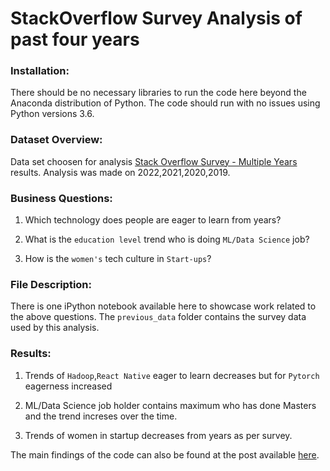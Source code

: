 # StackOverflow Survey Analysis of past four years

### Installation:

There should be no necessary libraries to run the code here beyond the Anaconda distribution of Python. The code should run with no issues using Python versions 3.6.



### Dataset Overview:
 Data set choosen for analysis [Stack Overflow Survey - Multiple Years](https://insights.stackoverflow.com/survey) results.
 Analysis was made on 2022,2021,2020,2019.



### Business Questions:

1. Which technology does people are eager to learn from years?

2. What is the `education level` trend who is doing `ML/Data Science` job?

3. How is the `women's` tech culture in `Start-ups`?


### File Description:
 
There is one iPython notebook available here to showcase work related to the above questions. The `previous_data` folder contains the survey data used by this analysis. 

### Results:

1. Trends of `Hadoop`,`React Native` eager to learn decreases but for `Pytorch` eagerness increased

2. ML/Data Science job holder contains maximum who has done Masters and the trend increses over the time.

3. Trends of women in startup decreases from years as per survey.



The main findings of the code can also be found at the post available [here](https://medium.com/@siddurk1997/technology-trends-using-stackoverflow-data-past-four-years-3529af641bf7).
